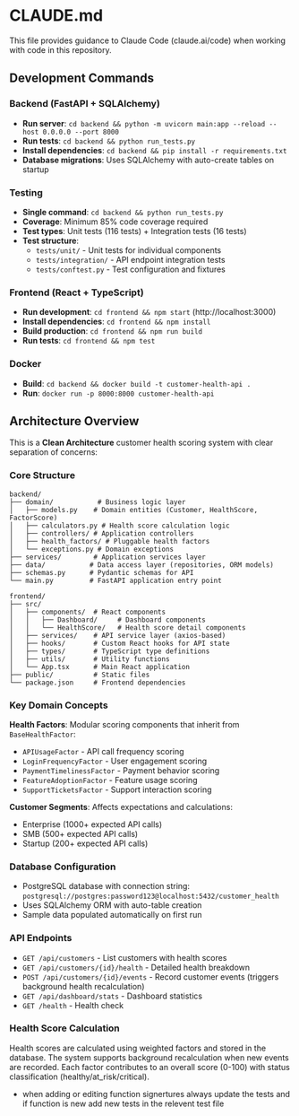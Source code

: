 # CLAUDE.md

This file provides guidance to Claude Code (claude.ai/code) when working with code in this repository.

## Development Commands

### Backend (FastAPI + SQLAlchemy)
- **Run server**: `cd backend && python -m uvicorn main:app --reload --host 0.0.0.0 --port 8000`
- **Run tests**: `cd backend && python run_tests.py`
- **Install dependencies**: `cd backend && pip install -r requirements.txt`
- **Database migrations**: Uses SQLAlchemy with auto-create tables on startup

### Testing
- **Single command**: `cd backend && python run_tests.py` 
- **Coverage**: Minimum 85% code coverage required
- **Test types**: Unit tests (116 tests) + Integration tests (16 tests)
- **Test structure**: 
  - `tests/unit/` - Unit tests for individual components
  - `tests/integration/` - API endpoint integration tests
  - `tests/conftest.py` - Test configuration and fixtures

### Frontend (React + TypeScript)
- **Run development**: `cd frontend && npm start` (http://localhost:3000)
- **Install dependencies**: `cd frontend && npm install`
- **Build production**: `cd frontend && npm run build`
- **Run tests**: `cd frontend && npm test`

### Docker
- **Build**: `cd backend && docker build -t customer-health-api .`
- **Run**: `docker run -p 8000:8000 customer-health-api`

## Architecture Overview

This is a **Clean Architecture** customer health scoring system with clear separation of concerns:

### Core Structure
```
backend/
├── domain/           # Business logic layer
│   ├── models.py    # Domain entities (Customer, HealthScore, FactorScore)
│   ├── calculators.py # Health score calculation logic
│   ├── controllers/ # Application controllers
│   ├── health_factors/ # Pluggable health factors
│   └── exceptions.py # Domain exceptions
├── services/        # Application services layer
├── data/           # Data access layer (repositories, ORM models)
├── schemas.py      # Pydantic schemas for API
└── main.py         # FastAPI application entry point

frontend/
├── src/
│   ├── components/  # React components
│   │   ├── Dashboard/     # Dashboard components
│   │   └── HealthScore/   # Health score detail components
│   ├── services/    # API service layer (axios-based)
│   ├── hooks/       # Custom React hooks for API state
│   ├── types/       # TypeScript type definitions
│   ├── utils/       # Utility functions
│   └── App.tsx      # Main React application
├── public/          # Static files
└── package.json     # Frontend dependencies
```

### Key Domain Concepts

**Health Factors**: Modular scoring components that inherit from `BaseHealthFactor`:
- `APIUsageFactor` - API call frequency scoring
- `LoginFrequencyFactor` - User engagement scoring  
- `PaymentTimelinessFactor` - Payment behavior scoring
- `FeatureAdoptionFactor` - Feature usage scoring
- `SupportTicketsFactor` - Support interaction scoring

**Customer Segments**: Affects expectations and calculations:
- Enterprise (1000+ expected API calls)
- SMB (500+ expected API calls)  
- Startup (200+ expected API calls)

### Database Configuration
- PostgreSQL database with connection string: `postgresql://postgres:password123@localhost:5432/customer_health`
- Uses SQLAlchemy ORM with auto-table creation
- Sample data populated automatically on first run

### API Endpoints
- `GET /api/customers` - List customers with health scores
- `GET /api/customers/{id}/health` - Detailed health breakdown
- `POST /api/customers/{id}/events` - Record customer events (triggers background health recalculation)
- `GET /api/dashboard/stats` - Dashboard statistics
- `GET /health` - Health check

### Health Score Calculation
Health scores are calculated using weighted factors and stored in the database. The system supports background recalculation when new events are recorded. Each factor contributes to an overall score (0-100) with status classification (healthy/at_risk/critical).
- when adding or editing function signertures always update the 
  tests and if function is new add new tests in the relevent test 
  file